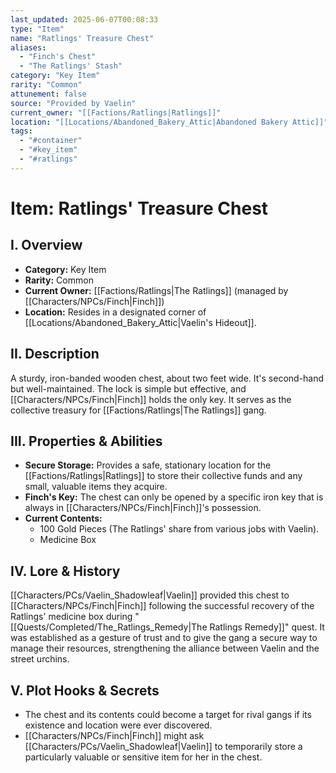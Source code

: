 ```yaml
---
last_updated: 2025-06-07T00:08:33
type: "Item"
name: "Ratlings' Treasure Chest"
aliases:
  - "Finch's Chest"
  - "The Ratlings' Stash"
category: "Key Item"
rarity: "Common"
attunement: false
source: "Provided by Vaelin"
current_owner: "[[Factions/Ratlings|Ratlings]]"
location: "[[Locations/Abandoned_Bakery_Attic|Abandoned Bakery Attic]]"
tags:
  - "#container"
  - "#key_item"
  - "#ratlings"
---
```

# Item: Ratlings' Treasure Chest

## I. Overview
* **Category:** Key Item
* **Rarity:** Common
* **Current Owner:** [[Factions/Ratlings|The Ratlings]] (managed by [[Characters/NPCs/Finch|Finch]])
* **Location:** Resides in a designated corner of [[Locations/Abandoned_Bakery_Attic|Vaelin's Hideout]].

## II. Description
A sturdy, iron-banded wooden chest, about two feet wide. It's second-hand but well-maintained. The lock is simple but effective, and [[Characters/NPCs/Finch|Finch]] holds the only key. It serves as the collective treasury for [[Factions/Ratlings|The Ratlings]] gang.

## III. Properties & Abilities
* **Secure Storage:** Provides a safe, stationary location for the [[Factions/Ratlings|Ratlings]] to store their collective funds and any small, valuable items they acquire.
* **Finch's Key:** The chest can only be opened by a specific iron key that is always in [[Characters/NPCs/Finch|Finch]]'s possession.
* **Current Contents:**
    * 100 Gold Pieces (The Ratlings' share from various jobs with Vaelin).
    * Medicine Box

## IV. Lore & History
[[Characters/PCs/Vaelin_Shadowleaf|Vaelin]] provided this chest to [[Characters/NPCs/Finch|Finch]] following the successful recovery of the Ratlings' medicine box during "[[Quests/Completed/The_Ratlings_Remedy|The Ratlings Remedy]]" quest. It was established as a gesture of trust and to give the gang a secure way to manage their resources, strengthening the alliance between Vaelin and the street urchins.

## V. Plot Hooks & Secrets
* The chest and its contents could become a target for rival gangs if its existence and location were ever discovered.
* [[Characters/NPCs/Finch|Finch]] might ask [[Characters/PCs/Vaelin_Shadowleaf|Vaelin]] to temporarily store a particularly valuable or sensitive item for her in the chest.
